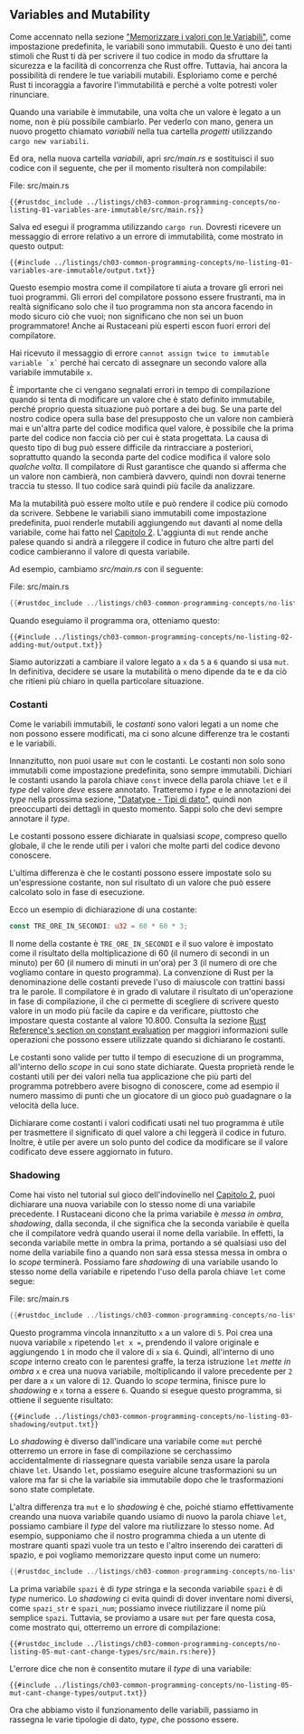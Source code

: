 ## Variables and Mutability

Come accennato nella sezione ["Memorizzare i valori con le
Variabili"][memorizzare-i-valori-con-le-variabili]<!-- ignore -->, come
impostazione predefinita, le variabili sono immutabili. Questo è uno dei tanti
stimoli che Rust ti dà per scrivere il tuo codice in modo da sfruttare la
sicurezza e la facilità di concorrenza che Rust offre. Tuttavia, hai ancora la
possibilità di rendere le tue variabili mutabili. Esploriamo come e perché Rust
ti incoraggia a favorire l'immutabilità e perché a volte potresti voler
rinunciare.

Quando una variabile è immutabile, una volta che un valore è legato a un nome,
non è più possibile cambiarlo. Per vederlo con mano, genera un nuovo progetto
chiamato _variabili_ nella tua cartella _progetti_ utilizzando `cargo new
variabili`.

Ed ora, nella nuova cartella _variabili_, apri _src/main.rs_ e sostituisci il
suo codice con il seguente, che per il momento risulterà non compilabile:

<span class="filename">File: src/main.rs</span>

```rust,ignore,does_not_compile
{{#rustdoc_include ../listings/ch03-common-programming-concepts/no-listing-01-variables-are-immutable/src/main.rs}}
```

Salva ed esegui il programma utilizzando `cargo run`. Dovresti ricevere un
messaggio di errore relativo a un errore di immutabilità, come mostrato in
questo output:

```console
{{#include ../listings/ch03-common-programming-concepts/no-listing-01-variables-are-immutable/output.txt}}
```
Questo esempio mostra come il compilatore ti aiuta a trovare gli errori nei tuoi
programmi. Gli errori del compilatore possono essere frustranti, ma in realtà
significano solo che il tuo programma non sta ancora facendo in modo sicuro ciò
che vuoi; non significano che non sei un buon programmatore! Anche ai Rustaceani
più esperti escon fuori errori del compilatore.

Hai ricevuto il messaggio di errore `` cannot assign twice to immutable variable
`x` `` perché hai cercato di assegnare un secondo valore alla variabile
immutabile `x`.

È importante che ci vengano segnalati errori in tempo di compilazione quando si
tenta di modificare un valore che è stato definito immutabile, perché proprio
questa situazione può portare a dei bug. Se una parte del nostro codice opera
sulla base del presupposto che un valore non cambierà mai e un'altra parte del
codice modifica quel valore, è possibile che la prima parte del codice non
faccia ciò per cui è stata progettata. La causa di questo tipo di bug può essere
difficile da rintracciare a posteriori, soprattutto quando la seconda parte del
codice modifica il valore solo _qualche volta_. Il compilatore di Rust
garantisce che quando si afferma che un valore non cambierà, non cambierà
davvero, quindi non dovrai tenerne traccia tu stesso. Il tuo codice sarà quindi
più facile da analizzare.

Ma la mutabilità può essere molto utile e può rendere il codice più comodo da
scrivere. Sebbene le variabili siano immutabili come impostazione predefinita,
puoi renderle mutabili aggiungendo `mut` davanti al nome della variabile, come
hai fatto nel [Capitolo 2][memorizzare-i-valori-con-le-variabili]<!-- ignore
-->. L'aggiunta di `mut` rende anche palese quando si andrà a rileggere il
codice in futuro che altre parti del codice cambieranno il valore di questa
variabile.

Ad esempio, cambiamo _src/main.rs_ con il seguente:

<span class="filename">File: src/main.rs</span>

```rust
{{#rustdoc_include ../listings/ch03-common-programming-concepts/no-listing-02-adding-mut/src/main.rs}}
```

Quando eseguiamo il programma ora, otteniamo questo:

```console
{{#include ../listings/ch03-common-programming-concepts/no-listing-02-adding-mut/output.txt}}
```

Siamo autorizzati a cambiare il valore legato a `x` da `5` a `6` quando si usa
`mut`. In definitiva, decidere se usare la mutabilità o meno dipende da te e da
ciò che ritieni più chiaro in quella particolare situazione.

### Costanti

Come le variabili immutabili, le _costanti_ sono valori legati a un nome che non
possono essere modificati, ma ci sono alcune differenze tra le costanti e le
variabili.

Innanzitutto, non puoi usare `mut` con le costanti. Le costanti non solo sono
immutabili come impostazione predefinita, sono sempre immutabili. Dichiari le
costanti usando la parola chiave `const` invece della parola chiave `let` e il
_type_ del valore _deve_ essere annotato. Tratteremo i _type_ e le annotazioni
dei _type_ nella prossima sezione, ["Datatype - Tipi di dato"][data-types]<!--
ignore -->, quindi non preoccuparti dei dettagli in questo momento. Sappi solo
che devi sempre annotare il _type_.

Le costanti possono essere dichiarate in qualsiasi _scope_, compreso quello
globale, il che le rende utili per i valori che molte parti del codice devono
conoscere.

L'ultima differenza è che le costanti possono essere impostate solo su
un'espressione costante, non sul risultato di un valore che può essere calcolato
solo in fase di esecuzione.

Ecco un esempio di dichiarazione di una costante:

```rust
const TRE_ORE_IN_SECONDI: u32 = 60 * 60 * 3;
```

Il nome della costante è `TRE_ORE_IN_SECONDI` e il suo valore è impostato come
il risultato della moltiplicazione di 60 (il numero di secondi in un minuto) per
60 (il numero di minuti in un'ora) per 3 (il numero di ore che vogliamo contare
in questo programma). La convenzione di Rust per la denominazione delle costanti
prevede l'uso di maiuscole con trattini bassi tra le parole. Il compilatore è in
grado di valutare il risultato di un'operazione in fase di compilazione, il che
ci permette di scegliere di scrivere questo valore in un modo più facile da
capire e da verificare, piuttosto che impostare questa costante al valore
10.800. Consulta la sezione [Rust Reference's section on constant
evaluation][const-eval] per maggiori informazioni sulle operazioni che possono
essere utilizzate quando si dichiarano le costanti.

Le costanti sono valide per tutto il tempo di esecuzione di un programma,
all'interno dello _scope_ in cui sono state dichiarate. Questa proprietà rende
le costanti utili per dei valori nella tua applicazione che più parti del
programma potrebbero avere bisogno di conoscere, come ad esempio il numero
massimo di punti che un giocatore di un gioco può guadagnare o la velocità della
luce.

Dichiarare come costanti i valori codificati usati nel tuo programma è utile per
trasmettere il significato di quel valore a chi leggerà il codice in futuro.
Inoltre, è utile per avere un solo punto del codice da modificare se il valore
codificato deve essere aggiornato in futuro.

### Shadowing

Come hai visto nel tutorial sul gioco dell'indovinello nel [Capitolo
2][comparing-the-guess-to-the-secret-number]<!-- ignore -->, puoi dichiarare una
nuova variabile con lo stesso nome di una variabile precedente. I Rustaceani
dicono che la prima variabile è _messa in ombra_, _shadowing_, dalla seconda, il
che significa che la seconda variabile è quella che il compilatore vedrà quando
userai il nome della variabile. In effetti, la seconda variabile mette in ombra
la prima, portando a sé qualsiasi uso del nome della variabile fino a quando non
sarà essa stessa messa in ombra o lo _scope_ terminerà. Possiamo fare
_shadowing_ di una variabile usando lo stesso nome della variabile e ripetendo
l'uso della parola chiave `let` come segue:

<span class="filename">File: src/main.rs</span>

```rust
{{#rustdoc_include ../listings/ch03-common-programming-concepts/no-listing-03-shadowing/src/main.rs}}
```

Questo programma vincola innanzitutto `x` a un valore di `5`. Poi crea una nuova
variabile `x` ripetendo `let x =`, prendendo il valore originale e aggiungendo
`1` in modo che il valore di `x` sia `6`. Quindi, all'interno di uno _scope_
interno creato con le parentesi graffe, la terza istruzione `let` _mette in
ombra_ `x` e crea una nuova variabile, moltiplicando il valore precedente per
`2` per dare a `x` un valore di `12`. Quando lo _scope_ termina, finisce pure lo
_shadowing_ e `x` torna a essere `6`. Quando si esegue questo programma, si
ottiene il seguente risultato:

```console
{{#include ../listings/ch03-common-programming-concepts/no-listing-03-shadowing/output.txt}}
```

Lo _shadowing_ è diverso dall'indicare una variabile come `mut` perché otterremo
un errore in fase di compilazione se cerchassimo accidentalmente di riassegnare
questa variabile senza usare la parola chiave `let`. Usando `let`, possiamo
eseguire alcune trasformazioni su un valore ma far sì che la variabile sia
immutabile dopo che le trasformazioni sono state completate.

L'altra differenza tra `mut` e lo _shadowing_ è che, poiché stiamo
effettivamente creando una nuova variabile quando usiamo di nuovo la parola
chiave `let`, possiamo cambiare il _type_ del valore ma riutilizzare lo stesso
nome. Ad esempio, supponiamo che il nostro programma chieda a un utente di
mostrare quanti spazi vuole tra un testo e l'altro inserendo dei caratteri di
spazio, e poi vogliamo memorizzare questo input come un numero:

```rust
{{#rustdoc_include ../listings/ch03-common-programming-concepts/no-listing-04-shadowing-can-change-types/src/main.rs:here}}
```

La prima variabile `spazi` è di _type_ stringa e la seconda variabile `spazi` è
di _type_ numerico. Lo _shadowing_ ci evita quindi di dover inventare nomi
diversi, come `spazi_str` e `spazi_num`; possiamo invece riutilizzare il nome
più semplice `spazi`. Tuttavia, se proviamo a usare `mut` per fare questa cosa,
come mostrato qui, otterremo un errore di compilazione:

```rust,ignore,does_not_compile
{{#rustdoc_include ../listings/ch03-common-programming-concepts/no-listing-05-mut-cant-change-types/src/main.rs:here}}
```

L'errore dice che non è consentito mutare il _type_ di una variabile:

```console
{{#include ../listings/ch03-common-programming-concepts/no-listing-05-mut-cant-change-types/output.txt}}
```

Ora che abbiamo visto il funzionamento delle variabili, passiamo in rassegna le
varie tipologie di dato, _type_, che possono essere.

[comparing-the-guess-to-the-secret-number]: ch02-00-guessing-game-tutorial.html#confrontare-l-ipotesi-con-il-numero-segreto
[data-types]: ch03-02-data-types.html#datatype---tipi-di-dato
[memorizzare-i-valori-con-le-variabili]: ch02-00-guessing-game-tutorial.html#storing-values-with-variables
[const-eval]: https://doc.rust-lang.org/stable/reference/const_eval.html
